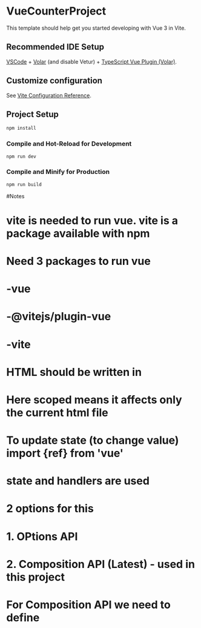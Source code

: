 # VueCounterProject

This template should help get you started developing with Vue 3 in Vite.

## Recommended IDE Setup

[VSCode](https://code.visualstudio.com/) + [Volar](https://marketplace.visualstudio.com/items?itemName=Vue.volar) (and disable Vetur) + [TypeScript Vue Plugin (Volar)](https://marketplace.visualstudio.com/items?itemName=Vue.vscode-typescript-vue-plugin).

## Customize configuration

See [Vite Configuration Reference](https://vitejs.dev/config/).

## Project Setup

```sh
npm install
```

### Compile and Hot-Reload for Development

```sh
npm run dev
```

### Compile and Minify for Production

```sh
npm run build
```

#Notes

# vite is needed to run vue. vite is a package available with npm

# Need 3 packages to run vue

# -vue

# -@vitejs/plugin-vue

# -vite

# HTML should be written in <template></template>

# <style scoped></style> Here scoped means it affects only the current html file

# To update state (to change value) import {ref} from 'vue'

# state and handlers are used

# 2 options for this

# 1. OPtions API

# 2. Composition API (Latest) - used in this project

# For Composition API we need to define <script setup></script>
